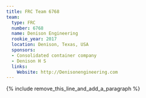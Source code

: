 ```yaml
---
title: FRC Team 6768
team:
  type: FRC
  number: 6768
  name: Denison Engineering
  rookie_year: 2017
  location: Denison, Texas, USA
  sponsors:
  - Consolidated container company
  - Denison H S
  links:
    Website: http://Denisonengineering.com
---
```


{% include remove_this_line_and_add_a_paragraph %}